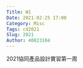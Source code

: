 ```yaml
---
Title: W1
Date: 2021-02-25 17:00
Category: Misc
Tags: cd2021
Slug: 2021
Author: 40823104
---
```


2021協同產品設計實習第一周

<!-- PELICAN_END_SUMMARY -->
